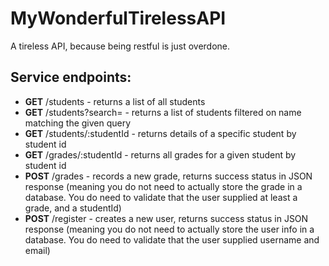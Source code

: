 # MyWonderfulTirelessAPI
A tireless API, because being restful is just overdone.

## Service endpoints:

- **GET** /students - returns a list of all students
- **GET** /students?search=<query> - returns a list of students filtered on name matching the given query
- **GET** /students/:studentId - returns details of a specific student by student id
- **GET** /grades/:studentId - returns all grades for a given student by student id
- **POST** /grades - records a new grade, returns success status in JSON response (meaning you do not need to actually store the grade in a database. You do need to validate that the user supplied at least a grade, and a studentId)
- **POST** /register - creates a new user, returns success status in JSON response (meaning you do not need to actually store the user info in a database. You do need to validate that the user supplied username and email)
